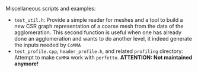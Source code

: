 Miscellaneous scripts and examples:
* `test_util.h`: Provide a simple reader for meshes and a tool to build a new CSR graph representation of a coarse mesh from the data of the agglomeration. This second function is useful when one has already done an agglomeration and wants to do another level, it indeed generate the inputs needed by `CoMMA`
* `test_profile.cpp`, `header_profile.h`, and related `profiling` directory: Attempt to make `CoMMA` work with `perfetto`. **ATTENTION: Not maintained anymore!**
